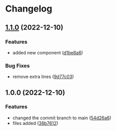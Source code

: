 # Changelog

## [1.1.0](https://github.com/super-user-permission/release-notes-test/compare/v1.0.0...v1.1.0) (2022-12-10)


### Features

* added new component ([d1be8a6](https://github.com/super-user-permission/release-notes-test/commit/d1be8a641ad897ce5e17ba9434fb0ce815ac5757))


### Bug Fixes

* remove extra lines ([9d77c03](https://github.com/super-user-permission/release-notes-test/commit/9d77c03d7cb3c42dc9cb6fa4c1b55207fd591894))

## 1.0.0 (2022-12-10)


### Features

* changed the commit branch to main ([54d26a6](https://github.com/super-user-permission/release-notes-test/commit/54d26a640446c72ae48340effed6607617c7badc))
* files added ([38b7612](https://github.com/super-user-permission/release-notes-test/commit/38b7612b954e0cf177c2a68af8c13f4dafe34026))
